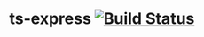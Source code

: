 # ts-express [![Build Status](https://travis-ci.org/swtpumpkin/ts-express.svg?branch=master)](https://travis-ci.org/swtpumpkin/ts-express)
